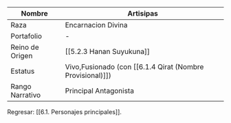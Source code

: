 
| Nombre          | Artisipas                                                 |
| --------------- | --------------------------------------------------------- |
| Raza            | Encarnacion Divina                                        |
| Portafolio      | -                                                         |
| Reino de Origen | [[5.2.3 Hanan Suyukuna]]                                  |
| Estatus         | Vivo,Fusionado (con [[6.1.4 Qirat (Nombre Provisional)]]) |
| Rango Narrativo | Principal Antagonista                                     |
Regresar: [[6.1. Personajes principales]].